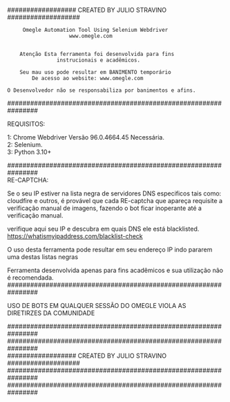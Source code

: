 

################## CREATED BY JULIO STRAVINO ###################        

         Omegle Automation Tool Using Selenium Webdriver       
                        www.omegle.com       
                        
                        
        Atenção Esta ferramenta foi desenvolvida para fins     
                    instrucionais e acadêmicos.       
                      
        Seu mau uso pode resultar em BANIMENTO temporário      
            De acesso ao website: www.omegle.com      
            
    O Desenvolvedor não se responsabiliza por banimentos e afins.       
      
################################################################        

REQUISITOS:

1: Chrome Webdriver Versão 96.0.4664.45 Necessária.   
2: Selenium.      
3: Python 3.10+   

################################################################        
RE-CAPTCHA:       

 Se o seu IP estiver na lista negra de servidores DNS especificos tais como:     
 cloudfire e outros, é provável que cada RE-captcha que apareça requisite a      
 verificação manual de imagens, fazendo o bot ficar inoperante até a verificação manual.  
 
 verifique aqui seu IP e descubra em quais DNS ele está blacklisted.    
 https://whatismyipaddress.com/blacklist-check        
 
 O uso desta ferramenta pode resultar em seu endereço IP indo pararem uma destas listas negras     
 
 Ferramenta desenvolvida apenas para fins acadêmicos e sua utilização não é recomendada.  
################################################################        

USO DE BOTS EM QUALQUER SESSÃO DO OMEGLE VIOLA AS     
            DIRETIRZES DA COMUNIDADE         

################################################################        
################################################################        
################## CREATED BY JULIO STRAVINO ###################        
################################################################        
################################################################        
